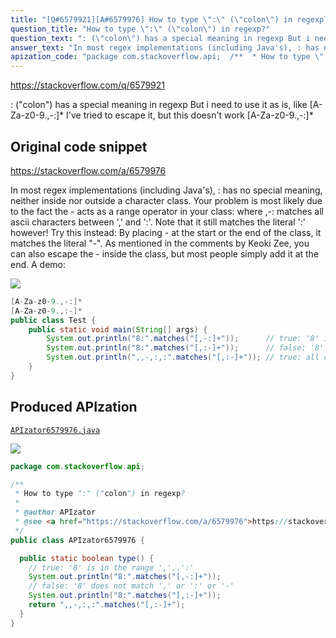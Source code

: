 ```yaml
---
title: "[Q#6579921][A#6579976] How to type \":\" (\"colon\") in regexp?"
question_title: "How to type \":\" (\"colon\") in regexp?"
question_text: ": (\"colon\") has a special meaning in regexp But i need to use it as is, like [A-Za-z0-9.,-:]* I've tried to escape it, but this doesn't work [A-Za-z0-9.,-\\:]*"
answer_text: "In most regex implementations (including Java's), : has no special meaning, neither inside nor outside a character class. Your problem is most likely due to the fact the - acts as a range operator in your class: where ,-: matches all ascii characters between ',' and ':'. Note that it still matches the literal ':' however! Try this instead: By placing - at the start or the end of the class, it matches the literal \"-\". As mentioned in the comments by Keoki Zee, you can also escape the - inside the class, but most people simply add it at the end. A demo:"
apization_code: "package com.stackoverflow.api;  /**  * How to type \":\" (\"colon\") in regexp?  *  * @author APIzator  * @see <a href=\"https://stackoverflow.com/a/6579976\">https://stackoverflow.com/a/6579976</a>  */ public class APIzator6579976 {    public static boolean type() {     // true: '8' is in the range ','..':'     System.out.println(\"8:\".matches(\"[,-:]+\"));     // false: '8' does not match ',' or ':' or '-'     System.out.println(\"8:\".matches(\"[,:-]+\"));     return \",,-,:,:\".matches(\"[,:-]+\");   } }"
---
```


https://stackoverflow.com/q/6579921

: (&quot;colon&quot;) has a special meaning in regexp
But i need to use it as is, like [A-Za-z0-9.,-:]*
I&#x27;ve tried to escape it, but this doesn&#x27;t work [A-Za-z0-9.,-\:]*



## Original code snippet

https://stackoverflow.com/a/6579976

In most regex implementations (including Java&#x27;s), : has no special meaning, neither inside nor outside a character class.
Your problem is most likely due to the fact the - acts as a range operator in your class:
where ,-: matches all ascii characters between &#x27;,&#x27; and &#x27;:&#x27;. Note that it still matches the literal &#x27;:&#x27; however!
Try this instead:
By placing - at the start or the end of the class, it matches the literal &quot;-&quot;. As mentioned in the comments by Keoki Zee, you can also escape the - inside the class, but most people simply add it at the end.
A demo:

<div class="code-logo"><img src="/stackoverflow.png" /></div>

```java
[A-Za-z0-9.,-:]*
[A-Za-z0-9.,:-]*
public class Test {
    public static void main(String[] args) {
        System.out.println("8:".matches("[,-:]+"));      // true: '8' is in the range ','..':'
        System.out.println("8:".matches("[,:-]+"));      // false: '8' does not match ',' or ':' or '-'
        System.out.println(",,-,:,:".matches("[,:-]+")); // true: all chars match ',' or ':' or '-'
    }
}
```

## Produced APIzation

[`APIzator6579976.java`](https://github.com/pasqualesalza/apization-temp-data/raw/master/search/APIzator6579976.java)

<div class="code-logo"><img src="/apizator.png" /></div>

```java
package com.stackoverflow.api;

/**
 * How to type ":" ("colon") in regexp?
 *
 * @author APIzator
 * @see <a href="https://stackoverflow.com/a/6579976">https://stackoverflow.com/a/6579976</a>
 */
public class APIzator6579976 {

  public static boolean type() {
    // true: '8' is in the range ','..':'
    System.out.println("8:".matches("[,-:]+"));
    // false: '8' does not match ',' or ':' or '-'
    System.out.println("8:".matches("[,:-]+"));
    return ",,-,:,:".matches("[,:-]+");
  }
}

```